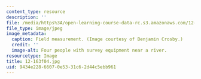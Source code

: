 ```yaml
---
content_type: resource
description: ''
file: /media/https%3A/open-learning-course-data-rc.s3.amazonaws.com/12-163-surface-processes-and-landscape-evolution-fall-2004/9434e22866070e5331c62d44c5ebb961_12-163f04.jpg
file_type: image/jpeg
image_metadata:
  caption: Field measurement. (Image courtesy of Benjamin Crosby.)
  credit: ''
  image-alt: Four people with survey equipment near a river.
resourcetype: Image
title: 12-163f04.jpg
uid: 9434e228-6607-0e53-31c6-2d44c5ebb961
---
```

